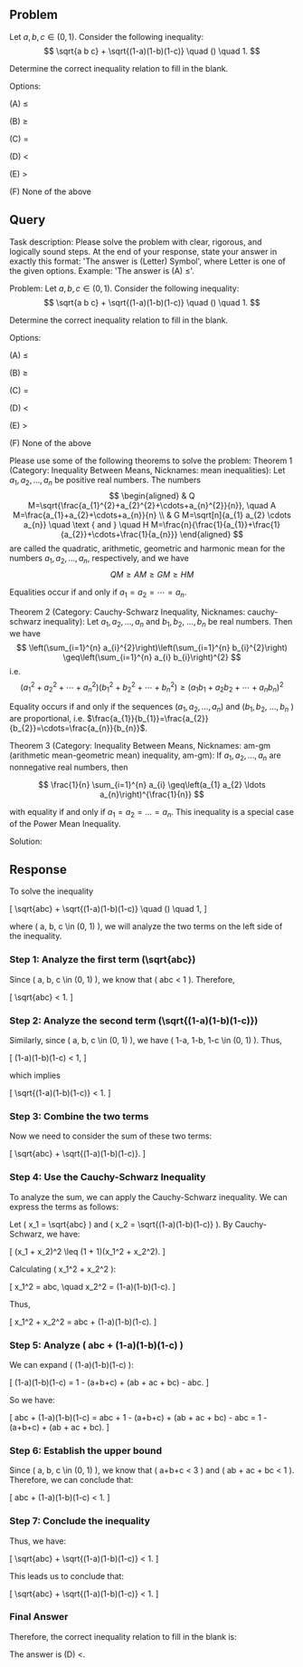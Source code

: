 ## Problem

Let $a, b, c \in (0,1)$. Consider the following inequality:
$$
\sqrt{a b c} + \sqrt{(1-a)(1-b)(1-c)} \quad () \quad 1.
$$

Determine the correct inequality relation to fill in the blank.

Options:

(A) $\leq$ 

(B) $\geq$

(C) $=$ 

(D) $<$

(E) $>$

(F) None of the above

## Query

Task description: Please solve the problem with clear, rigorous, and logically sound steps. At the end of your response, state your answer in exactly this format: 'The answer is (Letter) Symbol', where Letter is one of the given options. Example: 'The answer is (A) $\leq$'.

Problem: Let $a, b, c \in (0,1)$. Consider the following inequality:
$$
\sqrt{a b c} + \sqrt{(1-a)(1-b)(1-c)} \quad () \quad 1.
$$

Determine the correct inequality relation to fill in the blank.

Options:

(A) $\leq$ 

(B) $\geq$

(C) $=$ 

(D) $<$

(E) $>$

(F) None of the above

Please use some of the following theorems to solve the problem:
Theorem 1 (Category: Inequality Between Means, Nicknames: mean inequalities): Let $a_{1}, a_{2}, \ldots, a_{n}$ be positive real numbers. The numbers
$$
\begin{aligned}
& Q M=\sqrt{\frac{a_{1}^{2}+a_{2}^{2}+\cdots+a_{n}^{2}}{n}}, \quad A M=\frac{a_{1}+a_{2}+\cdots+a_{n}}{n} \\
& G M=\sqrt[n]{a_{1} a_{2} \cdots a_{n}} \quad \text { and } \quad H M=\frac{n}{\frac{1}{a_{1}}+\frac{1}{a_{2}}+\cdots+\frac{1}{a_{n}}}
\end{aligned}
$$
are called the quadratic, arithmetic, geometric and harmonic mean for the numbers $a_{1}, a_{2}, \ldots, a_{n}$, respectively, and we have
$$
Q M \geq A M \geq G M \geq H M
$$

Equalities occur if and only if $a_{1}=a_{2}=\cdots=a_{n}$.

Theorem 2 (Category: Cauchy-Schwarz Inequality, Nicknames: cauchy-schwarz inequality): Let $a_{1}, a_{2}, \ldots, a_{n}$ and $b_{1}, b_{2}$, $\ldots, b_{n}$ be real numbers. Then we have
$$
\left(\sum_{i=1}^{n} a_{i}^{2}\right)\left(\sum_{i=1}^{n} b_{i}^{2}\right) \geq\left(\sum_{i=1}^{n} a_{i} b_{i}\right)^{2}
$$
i.e.
$$
\left(a_{1}^{2}+a_{2}^{2}+\cdots+a_{n}^{2}\right)\left(b_{1}^{2}+b_{2}^{2}+\cdots+b_{n}^{2}\right) \geq\left(a_{1} b_{1}+a_{2} b_{2}+\cdots+a_{n} b_{n}\right)^{2}
$$

Equality occurs if and only if the sequences $\left(a_{1}, a_{2}, \ldots, a_{n}\right)$ and $\left(b_{1}, b_{2}\right.$, $\ldots, b_{n}$ ) are proportional, i.e. $\frac{a_{1}}{b_{1}}=\frac{a_{2}}{b_{2}}=\cdots=\frac{a_{n}}{b_{n}}$.

Theorem 3 (Category: Inequality Between Means, Nicknames: am-gm (arithmetic mean-geometric mean) inequality, am-gm): If $a_{1}, a_{2}, \ldots, a_{n}$ are nonnegative real numbers, then

$$
\frac{1}{n} \sum_{i=1}^{n} a_{i} \geq\left(a_{1} a_{2} \ldots a_{n}\right)^{\frac{1}{n}}
$$

with equality if and only if $a_{1}=a_{2}=\ldots=a_{n}$. This inequality is a special case of the Power Mean Inequality.

Solution:

## Response

To solve the inequality 

\[
\sqrt{abc} + \sqrt{(1-a)(1-b)(1-c)} \quad () \quad 1,
\]

where \( a, b, c \in (0, 1) \), we will analyze the two terms on the left side of the inequality.

### Step 1: Analyze the first term \(\sqrt{abc}\)

Since \( a, b, c \in (0, 1) \), we know that \( abc < 1 \). Therefore, 

\[
\sqrt{abc} < 1.
\]

### Step 2: Analyze the second term \(\sqrt{(1-a)(1-b)(1-c)}\)

Similarly, since \( a, b, c \in (0, 1) \), we have \( 1-a, 1-b, 1-c \in (0, 1) \). Thus, 

\[
(1-a)(1-b)(1-c) < 1,
\]

which implies 

\[
\sqrt{(1-a)(1-b)(1-c)} < 1.
\]

### Step 3: Combine the two terms

Now we need to consider the sum of these two terms:

\[
\sqrt{abc} + \sqrt{(1-a)(1-b)(1-c)}.
\]

### Step 4: Use the Cauchy-Schwarz Inequality

To analyze the sum, we can apply the Cauchy-Schwarz inequality. We can express the terms as follows:

Let \( x_1 = \sqrt{abc} \) and \( x_2 = \sqrt{(1-a)(1-b)(1-c)} \). By Cauchy-Schwarz, we have:

\[
(x_1 + x_2)^2 \leq (1 + 1)(x_1^2 + x_2^2).
\]

Calculating \( x_1^2 + x_2^2 \):

\[
x_1^2 = abc, \quad x_2^2 = (1-a)(1-b)(1-c).
\]

Thus,

\[
x_1^2 + x_2^2 = abc + (1-a)(1-b)(1-c).
\]

### Step 5: Analyze \( abc + (1-a)(1-b)(1-c) \)

We can expand \( (1-a)(1-b)(1-c) \):

\[
(1-a)(1-b)(1-c) = 1 - (a+b+c) + (ab + ac + bc) - abc.
\]

So we have:

\[
abc + (1-a)(1-b)(1-c) = abc + 1 - (a+b+c) + (ab + ac + bc) - abc = 1 - (a+b+c) + (ab + ac + bc).
\]

### Step 6: Establish the upper bound

Since \( a, b, c \in (0, 1) \), we know that \( a+b+c < 3 \) and \( ab + ac + bc < 1 \). Therefore, we can conclude that:

\[
abc + (1-a)(1-b)(1-c) < 1.
\]

### Step 7: Conclude the inequality

Thus, we have:

\[
\sqrt{abc} + \sqrt{(1-a)(1-b)(1-c)} < 1.
\]

This leads us to conclude that:

\[
\sqrt{abc} + \sqrt{(1-a)(1-b)(1-c)} < 1.
\]

### Final Answer

Therefore, the correct inequality relation to fill in the blank is:

The answer is (D) $<$.